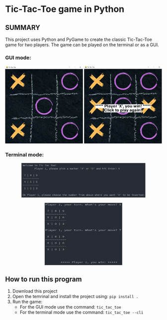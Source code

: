 # Tic-Tac-Toe game in Python

## SUMMARY
This project uses Python and PyGame to create the classic Tic-Tac-Toe game for two players. The game can be played on the terminal or as a GUI.

### GUI mode:
<p align="center">
    <img src="assets/ui_in_process.png" width="250" height="250">
    <img src="assets/ui_finished.png" width="250" height="250">
</p>

### Terminal mode:
<p align="center"><img src="assets/cli_starting.png" width="400"></p>
<p align="center"><img src="assets/cli_win.png" width="250" height="200"></p>

## How to run this program
1. Download this project
2. Open the temrinal and install the project using: `pip install .`
3. Run the game:
    * For the GUI mode use the command: `tic_tac_toe`
    * For the terminal mode use the command: `tic_tac_toe --cli`

